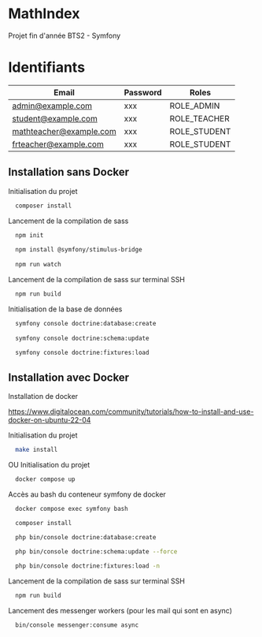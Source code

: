 # MathIndex

Projet fin d'année BTS2 - Symfony 

# Identifiants

| Email                     | Password | Roles                                    |
|---------------------------|----------|------------------------------------------|
| admin@example.com         | xxx      | ROLE_ADMIN                               |
| student@example.com       | xxx      | ROLE_TEACHER                             |
| mathteacher@example.com   | xxx      | ROLE_STUDENT                             |
| frteacher@example.com     | xxx      | ROLE_STUDENT                             |

## Installation sans Docker

Initialisation du projet

```bash
  composer install
```

Lancement de la compilation de sass

```bash
  npm init
  
  npm install @symfony/stimulus-bridge
  
  npm run watch
```

Lancement de la compilation de sass sur terminal SSH

```bash
  npm run build
```

Initialisation de la base de données

```bash
  symfony console doctrine:database:create
  
  symfony console doctrine:schema:update
  
  symfony console doctrine:fixtures:load
```



## Installation avec Docker

Installation de docker 

https://www.digitalocean.com/community/tutorials/how-to-install-and-use-docker-on-ubuntu-22-04

Initialisation du projet

```bash
  make install
```

OU Initialisation du projet

```bash
  docker compose up
```

Accès au bash du conteneur symfony de docker

```bash
  docker compose exec symfony bash
```
```bash
  composer install
  
  php bin/console doctrine:database:create

  php bin/console doctrine:schema:update --force

  php bin/console doctrine:fixtures:load -n
```

Lancement de la compilation de sass sur terminal SSH
```bash
  npm run build
```
Lancement des messenger workers (pour les mail qui sont en async)
```bash
  bin/console messenger:consume async
```

